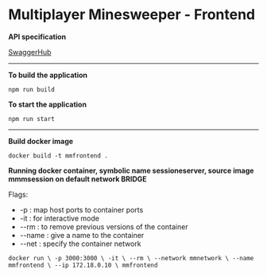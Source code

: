 # Multiplayer Minesweeper - Frontend

**API specification**

[SwaggerHub](https://app.swaggerhub.com/apis/fmuratori/multiplayer-minesweeper-game-service/1.0.0)

---

**To build the application**

`npm run build`

**To start the application**

`npm run start`

---

**Build docker image**

`
docker build -t mmfrontend .
`


**Running docker container, symbolic name sessioneserver, source image mmmsession on default network BRIDGE**

Flags:
- -p      : map host ports to container ports
- -it     : for interactive mode
- --rm    : to remove previous versions of the container
- --name  : give a name to the container 
- --net   : specify the container network

`
docker run \
    -p 3000:3000 \
    -it \
    --rm \
    --network mmnetwork \
    --name mmfrontend \
    --ip 172.18.0.10 \
    mmfrontend
`